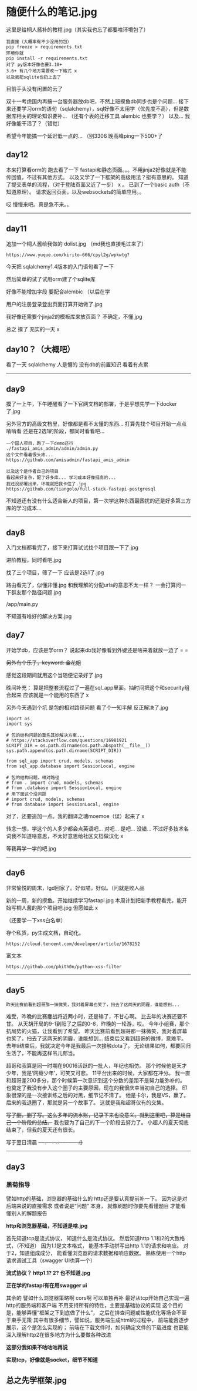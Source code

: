 # 随便什么的笔记.jpg

这里是给桐人酱补的教程.jpg（其实我也忘了都要啥环境包了）
```
我直接（大概率有不少没用的包） 
pip freeze > requirements.txt
环境你就 
pip install -r requirements.txt
对了 py版本好像也要3.10+ 
3.6+ 有几个地方需要改一下格式 x
以及我把sqlite也扔上去了
```
目前手头没有闲置的云了

双十一考虑国内再搞一台服务器放db吧，不然上班摸鱼db同步也是个问题... 
接下来还要学习orm的语句（sqlalchemy），sql好像不太用学（优先度不高），但是数据库相关的理论知识要补... （还有个表的迁移工具 alembic 也要学？） 
以及... 我好像能干活了？（错觉）

希望今年能搞一个延迟低一点的... （别3306 晚高峰ping一下500+了

## day12

本来打算看orm的 跑去看了一下 fastapi和静态页面。。。不用jinja2好像就是不能传回值，不过有其他方式。
以及又学了一下框架的高级用法？挺有意思的。
知道了提交表单的流程，（对于登陆页面又近了一步） x 。
已到了一个basic auth（不知道原理）。
请求返回页面，以及websockets的简单应用。。

哎 慢慢来吧。真是急不来。。

---

## day11

追加一个桐人酱给我做的 dolist.jpg （md我也直接毛过来了）

```
https://www.yuque.com/kirito-666/cpyl2g/wpkwtg?
```

今天把 sqlalchemy1.4版本的入门语句看了一下

然后简单的试了试用orm建了个sqlite库

好像不能增加字段 要配合alembic （以后在学

用户的注册登录登出页面打算开始做了.jpg

我好像还需要个jinja2的模板库来放页面？ 不确定，不懂.jpg

总之 摸了 充实的一天 x

## day10？（大概吧）

看了一天 sqlalchemy 人是懵的 没有db的前置知识 看着有点累

---

## day9

摸了一上午，下午睡醒看了一下官网文档的部署，于是乎想先学一下docker了.jpg

另外官方的高级文档里，好像都是看不太懂的东西... 
打算先找个项目开始一点点啃啃看 
还是在2选1的阶段，都同时看看吧...
```
一个国人项目，跑了一下demo还行
./fastapi_amis_admin/admin/admin.py
这个文件看着很头疼... 
https://github.com/amisadmin/fastapi_amis_admin
```

```
以及这个是作者自己的项目
看起来好复杂，配了好多库... 学习成本好像挺高的...
我还没部署出来，环境就把我卡住了.jpg
https://github.com/tiangolo/full-stack-fastapi-postgresql
```

不知道还有没有什么适合新人的项目，第一次学这种东西最困扰的还是好多第三方库的学习成本... 

---
## day8

入门文档都看完了，接下来打算试试找个项目跟一下了.jpg

进阶教程，同时看吧.jpg

找了三个项目，筛了一下 应该是2选1了.jpg

路由看完了，似懂非懂.jpg 和我理解的分配urls的意思不太一样？ 
一会打算问一下群友那个路径问题.jpg

/app/main.py 

不知道有啥好的解决方案.jpg

## day7
开始学db，应该是学orm？
说起来db我好像看到外键还是啥来着就放一边了 = =

~~另外有个乐子，keyword: 金花姐~~

感觉这段期间就用这个当随便记录好了.jpg

晚间补充： 算是把整套流程过了一遍在sql_app里面。抽时间把这个和security组合起来 应该就是一个能用的东西了 x

另外今天遇到个坑 是包的相对路径问题 看了个一知半解 反正解决了.jpg
```
import os
import sys

# 包的结构问题的莫名其妙解决方案... 
# https://stackoverflow.com/questions/16981921
SCRIPT_DIR = os.path.dirname(os.path.abspath(__file__))
sys.path.append(os.path.dirname(SCRIPT_DIR))

from sql_app import crud, models, schemas
from sql_app.database import SessionLocal, engine

# 包的结构问题，相对路径
# from . import crud, models, schemas
# from .database import SessionLocal, engine
# 用下面这个没问题
# import crud, models, schemas
# from database import SessionLocal, engine
```

对了，还要追加一点。我的翻译之魂moemoe（误）起来了 x

转念一想，学这个的人多少都会点英语吧... 对吧... 是吧... 没错... 
不过好多技术名词我不知道啥意思，不太好意思给社区文档做汉化 x

等我再学一学的吧.jpg

---
## day6 

非常愉悦的周末，lgd回家了。好似喵，好似。（问就是败人品

新的一周，新的摸鱼。开始继续学习fastapi.jpg
本周计划把新手教程看完，能开始写桐人酱的那个项目吧.jpg
但愿如此 x

（还要学一下xss白名单）

存个私货，py生成文档，自动化。
```
https://cloud.tencent.com/developer/article/1678252
```

富文本
```
https://github.com/phith0n/python-xss-filter
```
---

## day5

```
昨天比赛前看到超哥那一抹微笑，我对着屏幕也笑了，扫去了这两天的阴霾，谁能想到... 
```

难受，昨晚的比赛鏖战将近两小时，还是输了，不甘心啊。
比去年的决赛还要不甘。
从天胡开局的9-1到阳了之后的0-8，昨晚的一轮游，哎。
今年小组赛，那个抗局势的火猫，让我看到了希望。
昨天比赛前看到超哥那一抹微笑，我对着屏幕也笑了，扫去了这两天的阴霾，谁能想到...
结束后又看到超哥的微博，意难平。
去年ti结束后，我就决定今年是我最后一次接触dota了。
无论结果如何，都要回归生活了，不能再这样吊儿郎当。

超哥和我算是同一时期在90016活跃的一批人，年纪也相仿。
那个时候他是天才少年，我是‘网瘾少年’，可笑又可悲。 
11平台出来的时候，大家都在冲分。
我一直和超哥差200多分，那个时候第一次意识到这个分数的差距不是努力能弥补的。
也奠定了我没有步入这个圈子的主要原因，现在的我很庆幸当初自己的选择。
印象很深的是一次接训练之后的对黑，细节记不清了。
他是卡尔，我是VS，赢了。
后来的我退圈了，那就是另一个故事了。
这就是我和超哥仅有的交集。

~~写了删，删了写。这么多年的流水账，记录下来也没意义。就到这里吧，算是给自己一个阶段的总结。~~
我也要为了自己的下一个阶段去努力了。
小超人的夏天彻底结束了，但我的夏天还有很长。

写于翌日清晨
~~- -.-- .-.. --- --- .()~~

---
## day3

### 黑菊指导

譬如http的基础，浏览器的基础什么的
http还是要认真提前补一下。
因为这是对后端来说的直接需求 
或者说是“问题” 本身，
就像刷题时你要先看懂题目 
才能看懂别人的解题报告

**http和浏览器基础，不知道是啥.jpg**

首先知道tcp是流式协议，
知道什么是流式协议。
然后知道http 1.1和2的大致格式，（不知道）
因为1.1是文本格式，
能基本手动拼写出http 1.1的请求和响应。
对于2，知道组成成分，
能看懂浏览器的请求数据和响应数据。
熟练使用一个http请求调试工具（swagger UI也算一个）

**流式协议？ http1.1? 2? 也不知道.jpg** 

**正在学的fastapi有在用swagger ui**

其余的 譬如什么浏览器策略啊 cors啊 可以单独再补 
最好从tcp开始自己实现一遍 http的服务端和客户端 
不用支持所有的特性，主要是基础协议的实现 
这个目的是，能够弄懂“框架之下到底做了什么”，
之后在排查问题或性能优化等场合不至于束手无策 
其中有很多细节，譬如说，服务端生成html的过程中，
前端能否逐步展示，这个是怎么实现的；
前端在下载文件时，如何确定文件的下载进度 
也更能深入理解http2在很多地方为什么要做各种改进

**这部分我如果不咕咕咕再说**

**实现tcp，好像就是socket，细节不知道**

## 总之先学框架.jpg
